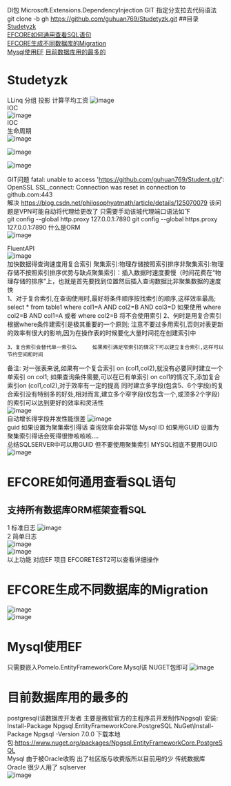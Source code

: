 DI包 Microsoft.Extensions.DependencyInjection
GIT 指定分支拉去代码语法 git clone -b gh https://github.com/guhuan769/Studetyzk.git 
##目录  
[Studetyzk](#Studetyzk)  
[EFCORE如何通用查看SQL语句](#EFCORE如何通用查看SQL语句)  
[EFCORE生成不同数据库的Migration](#EFCORE生成不同数据库的Migration)  
[Mysql使用EF](#Mysql使用EF)
[目前数据库用的最多的](#目前数据库用的最多的)
# Studetyzk

LLinq 分组 投影 计算平均工资
![image](https://user-images.githubusercontent.com/46043439/205556966-5f48b9a8-56e8-4304-93a3-ed765c867c29.png)  
IOC  
![image](https://user-images.githubusercontent.com/46043439/205588560-83ceacfe-31fd-4b5c-80cc-00a4774f906c.png)  
IOC  
生命周期  
![image](https://user-images.githubusercontent.com/46043439/205592916-588efe92-9c71-4483-b4a9-3fb5750b080e.png)  

![image](https://user-images.githubusercontent.com/46043439/205600600-3fb0457d-87cd-441e-8f4a-e332aae4ea5e.png)  

![image](https://user-images.githubusercontent.com/46043439/206098817-9fca54f0-3b6a-446b-95e0-294fce3dc15c.png)  


GIT问题 fatal: unable to access 'https://github.com/guhuan769/Student.git/': OpenSSL SSL_connect: Connection was reset in connection to github.com:443  
解决 https://blog.csdn.net/philosophyatmath/article/details/125070079 该问题是VPN可能自动将代理给更改了 只需要手动该城代理端口语法如下  
git config --global http.proxy 127.0.0.1:7890
git config --global https.proxy 127.0.0.1:7890
什么是ORM  
 ![image](https://user-images.githubusercontent.com/46043439/206098869-e202f690-bb21-4fec-8f0a-f9c9d1a9c735.png)  

FluentAPI  
![image](https://user-images.githubusercontent.com/46043439/206351720-e5079166-d9cd-437e-aa4d-739952597bb6.png)  
加快数据得查询速度用复合索引  聚集索引:物理存储按照索引排序非聚集索引:物理存储不按照索引排序优势与缺点聚集索引：插入数据时速度要慢（时间花费在“物理存储的排序”上，也就是首先要找到位置然后插入查询数据比非聚集数据的速度快  
1、对于复合索引,在查询使用时,最好将条件顺序按找索引的顺序,这样效率最高;     select * from table1 where col1=A AND col2=B AND col3=D     如果使用 where col2=B AND col1=A 或者 where col2=B 将不会使用索引
    2、何时是用复合索引     根据where条件建索引是极其重要的一个原则;     注意不要过多用索引,否则对表更新的效率有很大的影响,因为在操作表的时候要化大量时间花在创建索引中

    3、复合索引会替代单一索引么     如果索引满足窄索引的情况下可以建立复合索引,这样可以节约空间和时间

备注:     对一张表来说,如果有一个复合索引 on   (col1,col2),就没有必要同时建立一个单索引 on col1;     如果查询条件需要,可以在已有单索引 on col1的情况下,添加复合索引on (col1,col2),对于效率有一定的提高     同时建立多字段(包含5、6个字段)的复合索引没有特别多的好处,相对而言,建立多个窄字段(仅包含一个,或顶多2个字段)的索引可以达到更好的效率和灵活性  
![image](https://user-images.githubusercontent.com/46043439/206356786-1649db39-d53a-4a1f-894b-eb4ec7b21227.png)  
自动增长得字段并发性能很差 
![image](https://user-images.githubusercontent.com/46043439/206362869-d053807f-0874-46a4-9bae-f4534f5011c9.png)  
guid 如果设置为聚集索引得话 查询效率会非常低  Mysql ID 如果用GUID 设置为聚集索引得话会死得很惨咳咳咳....  
总结SQLSERVER中可以用GUID 但不要使用聚集索引 MYSQL彻底不要用GUID  
![image](https://user-images.githubusercontent.com/46043439/206364789-42029699-cb21-4a0e-a621-c40b3561b6c5.png)  
 
# EFCORE如何通用查看SQL语句  
## 支持所有数据库ORM框架查看SQL  
   1 标准日志 
   ![image](https://user-images.githubusercontent.com/46043439/206613293-2fa8ed0d-85d3-48a4-994c-447d97d3d723.png)  
   2 简单日志  
   ![image](https://user-images.githubusercontent.com/46043439/206614866-d719c611-085f-46ff-8b84-5dc147eb185e.png)  
   ![image](https://user-images.githubusercontent.com/46043439/206616744-cf247988-659f-4b65-a01d-3ca2a899387e.png)  
   以上功能 对应EF 项目 EFCORETEST2可以查看详细操作  
#  EFCORE生成不同数据库的Migration  
![image](https://user-images.githubusercontent.com/46043439/206617263-c71d3f97-c31a-4cdd-b355-e3097ee4105b.png)  
![image](https://user-images.githubusercontent.com/46043439/206618228-1869e2f5-7dd5-4c50-825c-f662449422fb.png)  

# Mysql使用EF
 只需要嵌入Pomelo.EntityFrameworkCore.Mysql该 NUGET包即可
![image](https://user-images.githubusercontent.com/46043439/206619037-cd5e8c08-0bb6-43a7-ab2d-a5141d59c871.png)
# 目前数据库用的最多的  
  postgresql(该数据库开发者 主要是微软官方的主程序员开发制作Npgsql) 安装: Install-Package Npgsql.EntityFrameworkCore.PostgreSQL  NuGet\Install-Package Npgsql -Version 7.0.0 下载本地包:https://www.nuget.org/packages/Npgsql.EntityFrameworkCore.PostgreSQL  
  Mysql 由于被Oracle收购 出了社区版与收费版所以目前用的少 传统数据库 Oracle 很少人用了 sqlserver   
  ![image](https://user-images.githubusercontent.com/46043439/206620410-181d96cd-a420-433c-b975-876aadd25c2d.png)  

